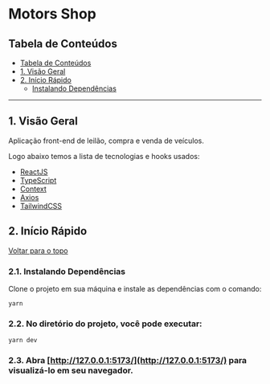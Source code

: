 # Motors Shop

## Tabela de Conteúdos

  - [Tabela de Conteúdos](#tabela-de-conteúdos)
  - [1. Visão Geral](#1-visão-geral)
  - [2. Início Rápido](#2-início-rápido)
    - [Instalando Dependências](#21-instalando-dependências)

---

## 1. Visão Geral

Aplicação front-end de leilão, compra e venda de veículos.

Logo abaixo temos a lista de tecnologias e hooks usados:

- [ReactJS](https://pt-br.reactjs.org/)
- [TypeScript](https://www.typescriptlang.org/)
- [Context](https://reactjs.org/docs/context.html)
- [Axios](https://axios-http.com/ptbr/docs/intro)
- [TailwindCSS](https://tailwindcss.com/)

## 2. Início Rápido

[ Voltar para o topo ](#tabela-de-conteúdos)

### 2.1. Instalando Dependências

Clone o projeto em sua máquina e instale as dependências com o comando:

```shell
yarn
```

### 2.2. No diretório do projeto, você pode executar:

```
yarn dev
```

### 2.3. Abra [http://127.0.0.1:5173/](http://127.0.0.1:5173/) para visualizá-lo em seu navegador.

